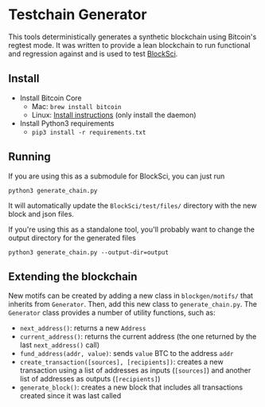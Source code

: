 # Testchain Generator

This tools deterministically generates a synthetic blockchain using Bitcoin's regtest mode.
It was written to provide a lean blockchain to run functional and regression against and is used to test [BlockSci](https://github.com/citp/BlockSci).

## Install

- Install Bitcoin Core
    - Mac: `brew install bitcoin`
    - Linux: [Install instructions](https://bitcoin.org/en/full-node#linux-instructions) (only install the daemon)
- Install Python3 requirements
    - `pip3 install -r requirements.txt`

## Running

If you are using this as a submodule for BlockSci, you can just run
```
python3 generate_chain.py
```
It will automatically update the `BlockSci/test/files/` directory with the new block and json files. 

If you're using this as a standalone tool, you'll probably want to change the output directory for the generated files
```
python3 generate_chain.py --output-dir=output
```

## Extending the blockchain

New motifs can be created by adding a new class in `blockgen/motifs/` that inherits from `Generator`.
Then, add this new class to `generate_chain.py`.
The `Generator` class provides a number of utility functions, such as:

- `next_address()`: returns a new `Address`
- `current_address()`: returns the current address (the one returned by the last `next_address()` call)
- `fund_address(addr, value)`: sends `value` BTC to the address `addr`
- `create_transaction([sources], [recipients])`: creates a new transaction using a list of addresses as inputs (`[sources]`) and another list of addresses as outputs (`[recipients]`)
- `generate_block()`: creates a new block that includes all transactions created since it was last called
